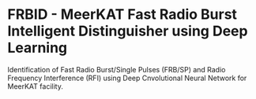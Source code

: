 # FRBID - MeerKAT Fast Radio Burst Intelligent Distinguisher using Deep Learning

Identification of Fast Radio Burst/Single Pulses (FRB/SP) and Radio Frequency Interference (RFI) using Deep Cnvolutional Neural Network for MeerKAT facility.
